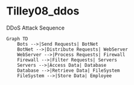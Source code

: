 # Tilley08_ddos
DDoS Attack Sequence


```mermaid
Graph TD
    Bots -->|Send Requests| BotNet
    BotNet -->|Distribute Requests| WebServer
    WebServer -->|Process Requests| Firewall
    Firewall -->|Filter Requests| Servers
    Servers -->|Access Data| Database
    Database -->|Retrieve Data| FileSystem
    FileSystem -->|Store Data| Employee
 ```